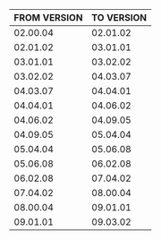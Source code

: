 | FROM VERSION  | TO VERSION |
| ------------- | ------------- |
| 02.00.04 | 02.01.02 |
| 02.01.02 | 03.01.01 |
| 03.01.01 | 03.02.02 |
| 03.02.02 | 04.03.07 |
| 04.03.07 | 04.04.01 |
| 04.04.01 | 04.06.02 |
| 04.06.02 | 04.09.05 |
| 04.09.05 | 05.04.04 |
| 05.04.04 | 05.06.08 |
| 05.06.08 | 06.02.08 |
| 06.02.08 | 07.04.02 |
| 07.04.02 | 08.00.04 |
| 08.00.04 | 09.01.01 |
| 09.01.01 | 09.03.02 |
